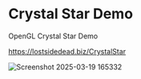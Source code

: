 
# Crystal Star Demo

OpenGL Crystal Star Demo

https://lostsidedead.biz/CrystalStar

![Screenshot 2025-03-19 165332](https://github.com/user-attachments/assets/2bb8ed45-960c-4b34-9eae-5263bd3d2f53)


